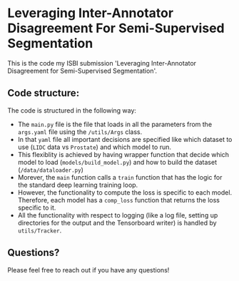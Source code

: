 # Leveraging Inter-Annotator Disagreement For Semi-Supervised Segmentation

This is the code my ISBI submission 'Leveraging Inter-Annotator Disagreement for Semi-Supervised Segmentation'.

## Code structure:
The code is structured in the following way:
- The `main.py` file is the file that loads in all the parameters from the `args.yaml` file using the `/utils/Args` class.
- In that `yaml` file all important decisions are specified like which dataset to use (`LIDC` data vs `Prostate`) and which model to run.
- This flexiblity is achieved by having wrapper function that decide which model to load (`models/build_model.py`) and how to build the dataset (`/data/dataloader.py`)
- Morever, the `main` function calls a `train` function that has the logic for the standard deep learning training loop.
- However, the functionality to compute the loss is specific to each model. Therefore, each model has a `comp_loss` function that returns the loss specific to it.
- All the functionality with respect to logging (like a log file, setting up directories for the output and the Tensorboard writer) is handled by `utils/Tracker`. 
 
 
## Questions?
Please feel free to reach out if you have any questions!